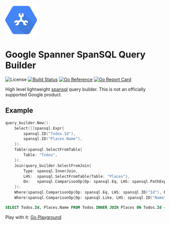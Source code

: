 <img width="100" src="https://raw.githubusercontent.com/mindful-hq/spansql-query-builder/main/assets/images/spanner.png" alt="spanner-logo">

# Google Spanner SpanSQL Query Builder

![License](https://img.shields.io/npm/l/@ls-lint/ls-lint.svg?sanitize=true)
[![Build Status](https://drone.mindful.com/api/badges/mindful-hq/spansql-query-builder/status.svg)](https://drone.mindful.com/mindful-hq/spansql-query-builder)
[![Go Reference](https://pkg.go.dev/badge/cloud.google.com/go/spanner.svg)](https://pkg.go.dev/github.com/mindful-hq/spansql-query-builder)
[![Go Report Card](https://goreportcard.com/badge/github.com/mindful-hq/spansql-query-builder)](https://goreportcard.com/report/mindful-hq/spansql-query-builder)

High level lightweight [spansql](https://pkg.go.dev/cloud.google.com/go/spanner/spansql) query builder.
This is not an officially supported Google product.

## Example

```go
query_builder.New().
    Select([]spansql.Expr{
        spansql.ID("Todos.Id"),
        spansql.ID("Places.Name"),
    }).
    Table(spansql.SelectFromTable{
        Table: "Todos",
    }).
    Join(query_builder.SelectFromJoin{
        Type: spansql.InnerJoin,
        LHS:  spansql.SelectFromTable{Table: "Places"},
        On:   spansql.ComparisonOp{Op: spansql.Eq, LHS: spansql.PathExp{"Todos", "Id"}, RHS: spansql.PathExp{"Places.TodoId"}},
    }).
    Where(spansql.ComparisonOp{Op: spansql.Eq, LHS: spansql.ID("Id"), RHS: spansql.IntegerLiteral(1)}).
    Where(spansql.ComparisonOp{Op: spansql.Like, LHS: spansql.ID("Name"), RHS: spansql.StringLiteral("%test%")})
```

```sql 
SELECT Todos.Id, Places.Name FROM Todos INNER JOIN Places ON Todos.Id = Places.TodoId WHERE Id = 1 AND Name LIKE "%test%"
```

Play with it: [Go Playground](https://go.dev/play/p/jDBn2ivnfZ9)